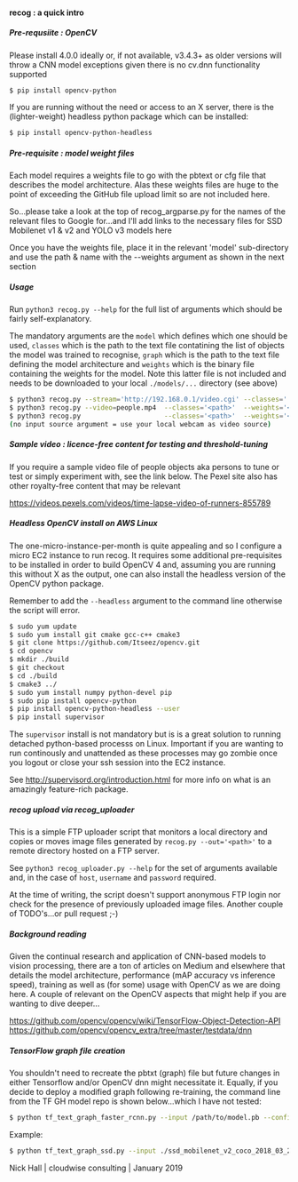 #### recog : a quick intro

##### Pre-requsiite : OpenCV

Please install 4.0.0 ideally or, if not available, v3.4.3+ as older versions will throw a CNN model exceptions given there is no cv.dnn functionality supported

```sh
$ pip install opencv-python
```

If you are running without the need or access to an X server, there is the (lighter-weight) headless python package which can be installed:

```sh
$ pip install opencv-python-headless
```

##### Pre-requisite : model weight files

Each model requires a weights file to go with the pbtext or cfg file that describes the model architecture. Alas these weights files are huge to the point of exceeding the GitHub file upload limit so are not included here.

So...please take a look at the top of recog_argparse.py for the names of the relevant files to Google for...and I'll add links to the necessary files for SSD Mobilenet v1 & v2 and YOLO v3 models here

Once you have the weights file, place it in the relevant 'model' sub-directory and use the path & name with the --weights argument as shown in the next section

##### Usage 

Run `python3 recog.py --help` for the full list of arguments which should be fairly self-explanatory.

The mandatory arguments are the `model` which defines which one should be used, `classes` which is the path to the text file contatining the list of objects the model was trained to recognise, `graph` which is the path to the text file defining the model architecture and `weights` which is the binary file containing the weights for the model. Note this latter file is not included and needs to be downloaded to your local `./models/...` directory (see above)

```sh
$ python3 recog.py --stream='http://192.168.0.1/video.cgi' --classes='./models/yolo3/yolo3.classes' --weights='./models/yolo3/yolo3.weights' --graph='./models/yolo3/yolo3.cfg' --model='yolo3'
$ python3 recog.py --video=people.mp4  --classes='<path>'  --weights='<path>'  --graph='<path>' --model='<ssd1, ssd2 or yolo3>'
$ python3 recog.py                     --classes='<path>'  --weights='<path>'  --graph='<path>' --model='<ssd1, ssd2 or yolo3>'
(no input source argument = use your local webcam as video source)
```

##### Sample video : licence-free content for testing and threshold-tuning

If you require a sample video file of people objects aka persons to tune or test or simply experiment with, see the link below. 
The Pexel site also has other royalty-free content that may be relevant

https://videos.pexels.com/videos/time-lapse-video-of-runners-855789


##### Headless OpenCV install on AWS Linux

The one-micro-instance-per-month is quite appealing and so I configure a micro EC2 instance to run recog. It requires some additional pre-requisites to be installed in order to build OpenCV 4 and, assuming you are running this without X as the output, one can also install the headless version of the OpenCV python package.

Remember to add the `--headless` argument to the command line otherwise the script will error.

```sh
$ sudo yum update
$ sudo yum install git cmake gcc-c++ cmake3
$ git clone https://github.com/Itseez/opencv.git
$ cd opencv
$ mkdir ./build
$ git checkout
$ cd ./build
$ cmake3 ../
$ sudo yum install numpy python-devel pip
$ sudo pip install opencv-python
$ pip install opencv-python-headless --user
$ pip install supervisor
```
The `supervisor` install is not mandatory but is is a great solution to running detached python-based processs on Linux.
Important if you are wanting to run continously and unattended as these processes may go zombie once you logout or close your ssh session into the EC2 instance.

See http://supervisord.org/introduction.html for more info on what is an amazingly feature-rich package.


##### recog upload via recog_uploader

This is a simple FTP uploader script that monitors a local directory and copies or moves image files generated by `recog.py --out='<path>'` to a remote directory hosted on a FTP server.

See `python3 recog_uploader.py --help` for the set of arguments available and, in the case of `host`, `username` and `password` required.

At the time of writing, the script doesn't support anonymous FTP login nor check for the presence of previously uploaded image files. Another couple of TODO's...or pull request ;-)


##### Background reading

Given the continual research and application of CNN-based models to vision processing, there are a ton of articles on Medium and elsewhere that details the model architecture, performance (mAP accuracy vs inference speed), training as well as (for some) usage with OpenCV as we are doing here. A couple of relevant on the OpenCV aspects that might help if you are wanting to dive deeper... 

https://github.com/opencv/opencv/wiki/TensorFlow-Object-Detection-API
https://github.com/opencv/opencv_extra/tree/master/testdata/dnn


##### TensorFlow graph file creation

You shouldn't need to recreate the pbtxt (graph) file but future changes in either Tensorflow and/or OpenCV dnn might necessitate it. Equally, if you decide to deploy a modified graph following re-training, the command line from the TF GH model repo is shown below...which I have not tested:

```sh
$ python tf_text_graph_faster_rcnn.py --input /path/to/model.pb --config /path/to/example.config --output /path/to/graph.pbtxt
```

Example:

```sh
$ python tf_text_graph_ssd.py --input ./ssd_mobilenet_v2_coco_2018_03_29/frozen_inference_graph.pb --config ./ssd_mobilenet_v2_coco.config --output ./ssd_mobilenet_v2_coco_2019_01_28.pbtxt
```

Nick Hall   |   cloudwise consulting    |   January 2019
